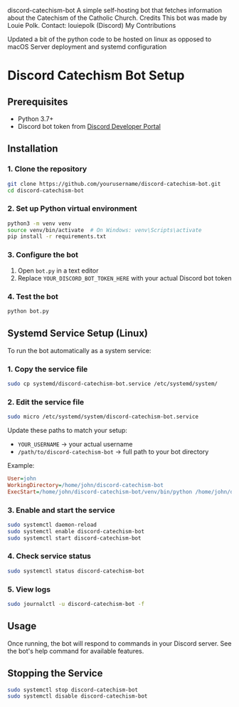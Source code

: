 discord-catechism-bot
A simple self-hosting bot that fetches information about the Catechism of the Catholic Church.
Credits
This bot was made by Louie Polk.
Contact: louiepolk (Discord)
My Contributions

Updated a bit of the python code to be hosted on linux as opposed to macOS
Server deployment and systemd configuration


# Discord Catechism Bot Setup

## Prerequisites
- Python 3.7+
- Discord bot token from [Discord Developer Portal](https://discord.com/developers/applications)

## Installation

### 1. Clone the repository
```bash
git clone https://github.com/yourusername/discord-catechism-bot.git
cd discord-catechism-bot
```

### 2. Set up Python virtual environment
```bash
python3 -m venv venv
source venv/bin/activate  # On Windows: venv\Scripts\activate
pip install -r requirements.txt
```

### 3. Configure the bot
1. Open `bot.py` in a text editor
2. Replace `YOUR_DISCORD_BOT_TOKEN_HERE` with your actual Discord bot token

### 4. Test the bot
```bash
python bot.py
```

## Systemd Service Setup (Linux)

To run the bot automatically as a system service:

### 1. Copy the service file
```bash
sudo cp systemd/discord-catechism-bot.service /etc/systemd/system/
```

### 2. Edit the service file
```bash
sudo micro /etc/systemd/system/discord-catechism-bot.service
```

Update these paths to match your setup:
- `YOUR_USERNAME` → your actual username
- `/path/to/discord-catechism-bot` → full path to your bot directory

Example:
```ini
User=john
WorkingDirectory=/home/john/discord-catechism-bot
ExecStart=/home/john/discord-catechism-bot/venv/bin/python /home/john/discord-catechism-bot/bot.py
```

### 3. Enable and start the service
```bash
sudo systemctl daemon-reload
sudo systemctl enable discord-catechism-bot
sudo systemctl start discord-catechism-bot
```

### 4. Check service status
```bash
sudo systemctl status discord-catechism-bot
```

### 5. View logs
```bash
sudo journalctl -u discord-catechism-bot -f
```

## Usage
Once running, the bot will respond to commands in your Discord server. See the bot's help command for available features.

## Stopping the Service
```bash
sudo systemctl stop discord-catechism-bot
sudo systemctl disable discord-catechism-bot
```
